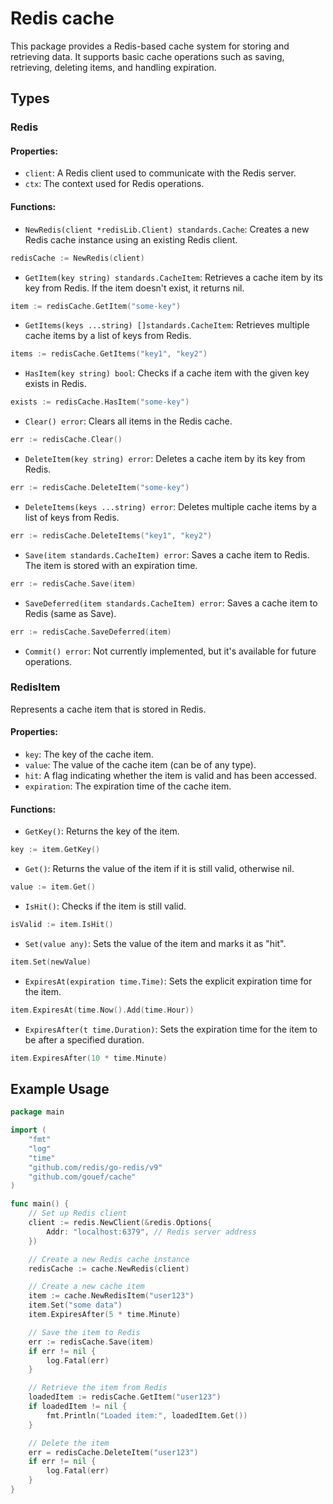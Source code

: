 # Redis cache
This package provides a Redis-based cache system for storing and retrieving data. It supports basic cache operations such as saving, retrieving, deleting items, and handling expiration.

## Types

### Redis

#### Properties:
- `client`: A Redis client used to communicate with the Redis server.
- `ctx`: The context used for Redis operations.

#### Functions:

- `NewRedis(client *redisLib.Client) standards.Cache`: Creates a new Redis cache instance using an existing Redis client.

```go
redisCache := NewRedis(client)
```

- `GetItem(key string) standards.CacheItem`: Retrieves a cache item by its key from Redis. If the item doesn't exist, it returns nil.

```go
item := redisCache.GetItem("some-key")
```

- `GetItems(keys ...string) []standards.CacheItem`: Retrieves multiple cache items by a list of keys from Redis.

```go
items := redisCache.GetItems("key1", "key2")
```

- `HasItem(key string) bool`: Checks if a cache item with the given key exists in Redis.

```go
exists := redisCache.HasItem("some-key")
```

- `Clear() error`: Clears all items in the Redis cache.

```go
err := redisCache.Clear()
```

- `DeleteItem(key string) error`: Deletes a cache item by its key from Redis.

```go
err := redisCache.DeleteItem("some-key")
```

- `DeleteItems(keys ...string) error`: Deletes multiple cache items by a list of keys from Redis.

```go
err := redisCache.DeleteItems("key1", "key2")
```

- `Save(item standards.CacheItem) error`: Saves a cache item to Redis. The item is stored with an expiration time.

```go
err := redisCache.Save(item)
```

- `SaveDeferred(item standards.CacheItem) error`: Saves a cache item to Redis (same as Save).

```go
err := redisCache.SaveDeferred(item)
```

- `Commit() error`: Not currently implemented, but it's available for future operations.

### RedisItem
Represents a cache item that is stored in Redis.

#### Properties:
- `key`: The key of the cache item.
- `value`: The value of the cache item (can be of any type).
- `hit`: A flag indicating whether the item is valid and has been accessed.
- `expiration`: The expiration time of the cache item.

#### Functions:
- `GetKey()`: Returns the key of the item.

```go
key := item.GetKey()
```

- `Get()`: Returns the value of the item if it is still valid, otherwise nil.

```go
value := item.Get()
```

- `IsHit()`: Checks if the item is still valid.

```go
isValid := item.IsHit()
```

- `Set(value any)`: Sets the value of the item and marks it as "hit".

```go
item.Set(newValue)
```

- `ExpiresAt(expiration time.Time)`: Sets the explicit expiration time for the item.

```go
item.ExpiresAt(time.Now().Add(time.Hour))
```

- `ExpiresAfter(t time.Duration)`: Sets the expiration time for the item to be after a specified duration.

```go
item.ExpiresAfter(10 * time.Minute)
```

## Example Usage

```go
package main

import (
	"fmt"
	"log"
	"time"
	"github.com/redis/go-redis/v9"
	"github.com/gouef/cache"
)

func main() {
	// Set up Redis client
	client := redis.NewClient(&redis.Options{
		Addr: "localhost:6379", // Redis server address
	})

	// Create a new Redis cache instance
	redisCache := cache.NewRedis(client)

	// Create a new cache item
	item := cache.NewRedisItem("user123")
	item.Set("some data")
	item.ExpiresAfter(5 * time.Minute)

	// Save the item to Redis
	err := redisCache.Save(item)
	if err != nil {
		log.Fatal(err)
	}

	// Retrieve the item from Redis
	loadedItem := redisCache.GetItem("user123")
	if loadedItem != nil {
		fmt.Println("Loaded item:", loadedItem.Get())
	}

	// Delete the item
	err = redisCache.DeleteItem("user123")
	if err != nil {
		log.Fatal(err)
	}
}
```